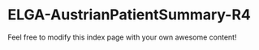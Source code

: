 # ELGA-AustrianPatientSummary-R4

Feel free to modify this index page with your own awesome content!